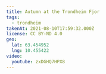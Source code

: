 ```yaml
---
title: Autumn at the Trondheim Fjor
tags:
  - trondheim
takenAt: 2021-08-10T17:59:32.000Z
license: CC BY-ND 4.0
geo:
  lat: 63.454952
  lng: 10.455422
video:
  youtube: zxDGHQ7HPX8
---
```

